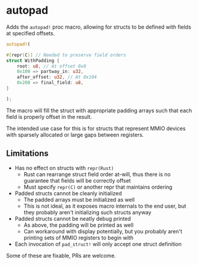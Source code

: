 # autopad

Adds the `autopad!` proc macro, allowing for structs to be defined with fields at specified offsets.

```Rust
autopad!(

#[repr(C)] // Needed to preserve field orders
struct WithPadding {
    root: u8, // At offset 0x0
    0x100 => partway_in: u32,
    after_offset: u32, // At 0x104
    0x200 => final_field: u8,
}

);
```

The macro will fill the struct with appropriate padding arrays such that each field is properly offset in the result.

The intended use case for this is for structs that represent MMIO devices with sparsely allocated or large gaps between registers.

## Limitations

- Has no effect on structs with `repr(Rust)`
  - Rust can rearrange struct field order at-will, thus there is no guarantee that fields will be correctly offset
  - Must specify `repr(C)` or another repr that maintains ordering
- Padded structs cannot be cleanly initialized
  - The padded arrays must be initialized as well
  - This is not ideal, as it exposes macro internals to the end user, but they probably aren't initializing such structs anyway
- Padded structs cannot be neatly debug printed
  - As above, the padding will be printed as well
  - Can workaround with display potentially, but you probably aren't printing sets of MMIO registers to begin with
- Each invocation of `pad_struct!` will only accept one struct definition

Some of these are fixable, PRs are welcome.
